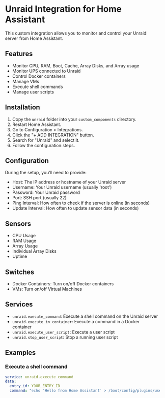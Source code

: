 # Unraid Integration for Home Assistant

This custom integration allows you to monitor and control your Unraid server from Home Assistant.

## Features

- Monitor CPU, RAM, Boot, Cache, Array Disks, and Array usage
- Monitor UPS connected to Unraid
- Control Docker containers
- Manage VMs
- Execute shell commands
- Manage user scripts

## Installation

1. Copy the `unraid` folder into your `custom_components` directory.
2. Restart Home Assistant.
3. Go to Configuration > Integrations.
4. Click the "+ ADD INTEGRATION" button.
5. Search for "Unraid" and select it.
6. Follow the configuration steps.

## Configuration

During the setup, you'll need to provide:

- Host: The IP address or hostname of your Unraid server
- Username: Your Unraid username (usually 'root')
- Password: Your Unraid password
- Port: SSH port (usually 22)
- Ping Interval: How often to check if the server is online (in seconds)
- Update Interval: How often to update sensor data (in seconds)

## Sensors

- CPU Usage
- RAM Usage
- Array Usage
- Individual Array Disks
- Uptime

## Switches

- Docker Containers: Turn on/off Docker containers
- VMs: Turn on/off Virtual Machines

## Services

- `unraid.execute_command`: Execute a shell command on the Unraid server
- `unraid.execute_in_container`: Execute a command in a Docker container
- `unraid.execute_user_script`: Execute a user script
- `unraid.stop_user_script`: Stop a running user script

## Examples

### Execute a shell command

```yaml
service: unraid.execute_command
data:
  entry_id: YOUR_ENTRY_ID
  command: "echo 'Hello from Home Assistant' > /boot/config/plugins/user.scripts/scripts/ha_test.sh"